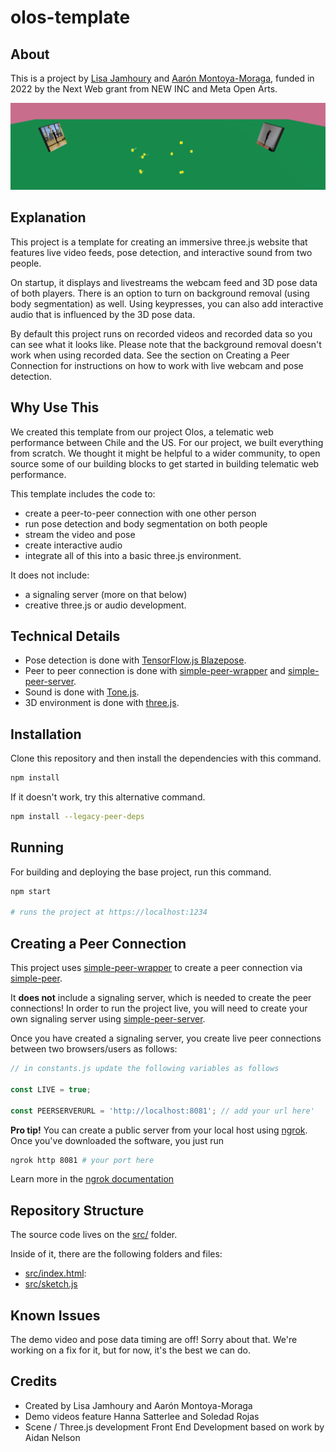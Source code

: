 # olos-template

## About

This is a project by [Lisa Jamhoury](https://lisajamhoury.com/) and [Aarón Montoya-Moraga](https://montoyamoraga.io/), funded in 2022 by the Next Web grant from NEW INC and Meta Open Arts.

![olos](./olos.png)

## Explanation

This project is a template for creating an immersive three.js website that features live video feeds, pose detection, and interactive sound from two people.

On startup, it displays and livestreams the webcam feed and 3D pose data of both players. There is an option to turn on background removal (using body segmentation) as well. Using keypresses, you can also add interactive audio that is influenced by the 3D pose data.

By default this project runs on recorded videos and recorded data so you can see what it looks like. Please note that the background removal doesn't work when using recorded data. See the section on Creating a Peer Connection for instructions on how to work with live webcam and pose detection.

## Why Use This

We created this template from our project Olos, a telematic web performance between Chile and the US. For our project, we built everything from scratch. We thought it might be helpful to a wider community, to open source some of our building blocks to get started in building telematic web performance.

This template includes the code to:

- create a peer-to-peer connection with one other person
- run pose detection and body segmentation on both people
- stream the video and pose
- create interactive audio
- integrate all of this into a basic three.js environment.

It does not include:

- a signaling server (more on that below)
- creative three.js or audio development.

## Technical Details

- Pose detection is done with [TensorFlow.js Blazepose](https://blog.tensorflow.org/2021/05/high-fidelity-pose-tracking-with-mediapipe-blazepose-and-tfjs.html).
- Peer to peer connection is done with [simple-peer-wrapper](https://github.com/lisajamhoury/simple-peer-wrapper) and [simple-peer-server](https://github.com/lisajamhoury/simple-peer-server).
- Sound is done with [Tone.js](https://tonejs.github.io/).
- 3D environment is done with [three.js](https://threejs.org/).

## Installation

Clone this repository and then install the dependencies with this command.

```bash
npm install
```

If it doesn't work, try this alternative command.

```bash
npm install --legacy-peer-deps
```

## Running

For building and deploying the base project, run this command.

```bash
npm start

# runs the project at https://localhost:1234
```

## Creating a Peer Connection

This project uses [simple-peer-wrapper](https://github.com/lisajamhoury/simple-peer-wrapper) to create a peer connection via [simple-peer](https://github.com/feross/simple-peer).

It **does not** include a signaling server, which is needed to create the peer connections! In order to run the project live, you will need to create your own signaling server using [simple-peer-server](https://github.com/lisajamhoury/simple-peer-server).

Once you have created a signaling server, you create live peer connections between two browsers/users as follows:

```javascript
// in constants.js update the following variables as follows

const LIVE = true;

const PEERSERVERURL = 'http://localhost:8081'; // add your url here'
```

**Pro tip!** You can create a public server from your local host using [ngrok](https://ngrok.com/). Once you've downloaded the software, you just run

```bash
ngrok http 8081 # your port here
```

Learn more in the [ngrok documentation](https://ngrok.com/docs/secure-tunnels#http-tunnels-local-https)

## Repository Structure

The source code lives on the [src/](./src/) folder.

Inside of it, there are the following folders and files:

- [src/index.html](./src/index.html):
- [src/sketch.js](./src/sketch.js)

## Known Issues

The demo video and pose data timing are off! Sorry about that. We're working on a fix for it, but for now, it's the best we can do.

## Credits

- Created by Lisa Jamhoury and Aarón Montoya-Moraga
- Demo videos feature Hanna Satterlee and Soledad Rojas
- Scene / Three.js development Front End Development based on work by Aidan Nelson

